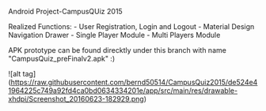 Android Project-CampusQUiz 2015
<p>
Realized Functions:
 - User Registration, Login and Logout
 - Material Design Navigation Drawer
 - Single Player Module
 - Multi Players Module
 </p>

<p>
APK prototype can be found direcktly under this branch with name "CampusQuiz_preFinalv2.apk" :) 
</P>


![alt tag] (https://raw.githubusercontent.com/bernd50514/CampusQuiz2015/de524e41964225c749a92fd4ca0bd0634334201e/app/src/main/res/drawable-xhdpi/Screenshot_20160623-182929.png)

